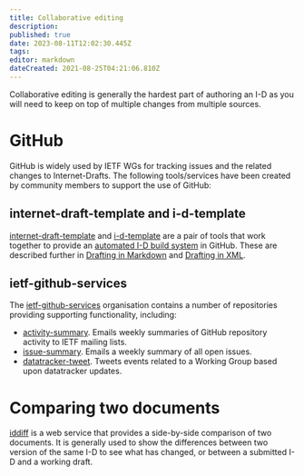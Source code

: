 ```yaml
---
title: Collaborative editing
description: 
published: true
date: 2023-08-11T12:02:30.445Z
tags: 
editor: markdown
dateCreated: 2021-08-25T04:21:06.810Z
---
```


Collaborative editing is generally the hardest part of authoring an I-D as you will need to keep on top of multiple changes from multiple sources.

# GitHub
GitHub is widely used by IETF WGs for tracking issues and the related changes to Internet-Drafts.  The following tools/services have been created by community members to support the use of GitHub:
## internet-draft-template and i-d-template
[internet-draft-template](https://github.com/martinthomson/internet-draft-template) and [i-d-template](https://github.com/martinthomson/i-d-template) are a pair of tools that work together to provide an [automated I-D build system](https://github.com/martinthomson/i-d-template/blob/main/doc/FEATURES.md#automation-features) in GitHub.  These are described further in [Drafting in Markdown](/drafting-in-markdown) and [Drafting in XML](/drafting-in-xml).

## ietf-github-services
The [ietf-github-services](https://github.com/ietf-github-services) organisation contains a number of repositories providing supporting functionality, including:

* [activity-summary](https://github.com/ietf-github-services/activity-summary). Emails weekly summaries of GitHub repository activity to IETF mailing lists.
* [issue-summary](https://github.com/ietf-github-services/issue-summary).  Emails a weekly summary of all open issues.
* [datatracker-tweet](https://github.com/ietf-github-services/datatracker-tweet). Tweets events related to a Working Group based upon datatracker updates.


# Comparing two documents
[iddiff](https://author-tools.ietf.org/iddiff) is a web service that provides a side-by-side comparison of two documents.  It is generally used to show the differences between two version of the same I-D to see what has changed, or between a submitted I-D and a working draft.
